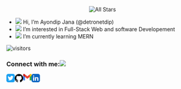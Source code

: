[twitter]: https://twitter.com/AyondipJ
[github]: https://www.github.com/detronetdip
[gmail]: mailto:ayondip2001@gmail.com
[linkedin]: https://www.linkedin.com/in/ayondip-jana-51951a1b9/
<p align="center">
   <img alt="All Stars" src="https://github-readme-stats.vercel.app/api?username=detronetdip&show_icons=true&include_all_commits=true&hide_border=true"/>
 </p>

- <img src="https://github.com/TheDudeThatCode/TheDudeThatCode/blob/master/Assets/Hi.gif" width="29vw"> Hi, I’m Ayondip Jana (@detronetdip)
- <img src="https://github.com/TheDudeThatCode/TheDudeThatCode/blob/master/Assets/Earth.gif" width="29vw"> I’m interested in Full-Stack Web and software Developement 
- <img src="https://github.com/TheDudeThatCode/TheDudeThatCode/blob/master/Assets/Rocket.gif" width="29vw"> I’m currently learning MERN


<!---
detronetdip/detronetdip is a ✨ special ✨ repository because its `README.md` (this file) appears on your GitHub profile.
You can click the Preview link to take a look at your changes.
--->

![visitors](https://visitor-badge.laobi.icu/badge?page_id=detronetdip.detronetdip)

### Connect with me:<img src="https://github.com/TheDudeThatCode/TheDudeThatCode/blob/master/Assets/Handshake.gif" height="32px">

[<img align="left" alt="detronetdip | Twitter" width="22px" src="images/twitter-app.svg" />][twitter]
[<img align="left" alt="detronetdip | Github" width="22px" src="images/github.svg" />][github]
[<img align="left" alt="detronetdip | Email" width="22px" src="images/gmail.svg" />][gmail]
[<img align="left" alt="detronetdip | Linkedin" width="22px" src="images/linkedin-app.svg" />][linkedin]



